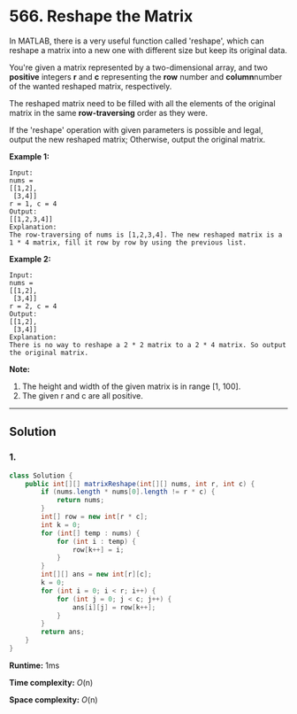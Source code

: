# 566. Reshape the Matrix

In MATLAB, there is a very useful function called 'reshape', which can reshape a matrix into a new one with different size but keep its original data.

You're given a matrix represented by a two-dimensional array, and two **positive** integers **r** and **c** representing the **row** number and **column**number of the wanted reshaped matrix, respectively.

The reshaped matrix need to be filled with all the elements of the original matrix in the same **row-traversing** order as they were.

If the 'reshape' operation with given parameters is possible and legal, output the new reshaped matrix; Otherwise, output the original matrix.

**Example 1:**

```
Input: 
nums = 
[[1,2],
 [3,4]]
r = 1, c = 4
Output: 
[[1,2,3,4]]
Explanation:
The row-traversing of nums is [1,2,3,4]. The new reshaped matrix is a 1 * 4 matrix, fill it row by row by using the previous list.
```

**Example 2:**

```
Input: 
nums = 
[[1,2],
 [3,4]]
r = 2, c = 4
Output: 
[[1,2],
 [3,4]]
Explanation:
There is no way to reshape a 2 * 2 matrix to a 2 * 4 matrix. So output the original matrix.
```

**Note:**

1. The height and width of the given matrix is in range [1, 100].
2. The given r and c are all positive.

---

## Solution

### 1. 

```java
class Solution {
    public int[][] matrixReshape(int[][] nums, int r, int c) {
        if (nums.length * nums[0].length != r * c) {
            return nums;
        }
        int[] row = new int[r * c];
        int k = 0;
        for (int[] temp : nums) {
            for (int i : temp) {
                row[k++] = i;
            }
        }
        int[][] ans = new int[r][c];
        k = 0;
        for (int i = 0; i < r; i++) {
            for (int j = 0; j < c; j++) {
                ans[i][j] = row[k++];
            }
        }
        return ans;
    }
}
```

**Runtime:** 1ms

**Time complexity:** *O*(n)

**Space complexity:** *O*(n)
